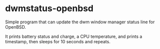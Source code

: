 # dwmstatus-openbsd

Simple program that can update the dwm window manager status line for
OpenBSD.

It prints battery status and charge, a CPU temperature, and prints a
timestamp, then sleeps for 10 seconds and repeats.
